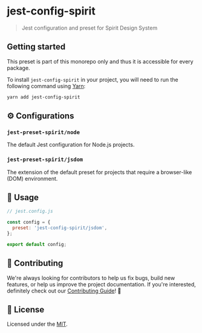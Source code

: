 # jest-config-spirit

> Jest configuration and preset for Spirit Design System

## Getting started

This preset is part of this monorepo only and thus it is accessible for every package.

To install `jest-config-spirit` in your project, you will need to run the following command using [Yarn][yarn]:

```bash
yarn add jest-config-spirit
```

## ⚙️ Configurations

### `jest-preset-spirit/node`

The default Jest configuration for Node.js projects.

### `jest-preset-spirit/jsdom`

The extension of the default preset for projects that require a browser-like (DOM) environment.

## 🚀 Usage

```js
// jest.config.js

const config = {
  preset: 'jest-config-spirit/jsdom',
};

export default config;
```

## 🙌 Contributing

We're always looking for contributors to help us fix bugs, build new features,
or help us improve the project documentation. If you're interested, definitely
check out our [Contributing Guide][contributing]! 👀

## 📝 License

Licensed under the [MIT][license].

[yarn]: https://yarnpkg.com/en/
[contributing]: https://github.com/lmc-eu/spirit-design-system/blob/main/CONTRIBUTING.md
[license]: https://github.com/lmc-eu/spirit-design-system/blob/main/LICENSE.md
